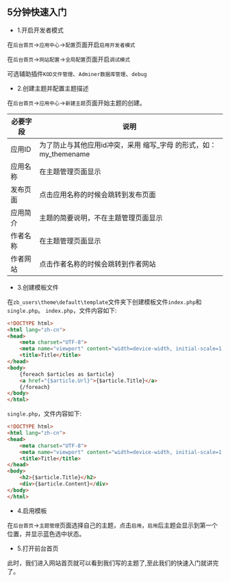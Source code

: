 ## 5分钟快速入门

- 1.开启开发者模式

在`后台首页`->`应用中心`->`配置`页面开启`启用开发者模式`

在`后台首页`->`网站配置`->`全局配置`页面开启`调试模式`

可选辅助插件`KOD文件管理`、`Adminer数据库管理`、`debug`

- 2.创建主题并配置主题描述

在`后台首页`->`应用中心`->`新建主题`页面开始主题的创建。

| 必要字段   | 说明         |
| ---------- | ------------ |
| 应用ID | 为了防止与其他应用id冲突，采用 缩写_字母 的形式，如：my_themename |
| 应用名称 | 在主题管理页面显示 |
| 发布页面 | 点击应用名称的时候会跳转到发布页面 |
| 应用简介 | 主题的简要说明，不在主题管理页面显示 |
| 作者名称 | 在主题管理页面显示 |
| 作者网站 | 点击作者名称的时候会跳转到作者网站 |

- 3.创建模板文件

在`zb_users\theme\default\template`文件夹下创建模板文件`index.php`和`single.php`。
`index.php`，文件内容如下:
```html
<!DOCTYPE html>
<html lang="zh-cn">
<head>
    <meta charset="UTF-8">
    <meta name="viewport" content="width=device-width, initial-scale=1.0">
    <title>Title</title>
</head>
<body>
    {foreach $articles as $article}
    <a href="{$article.Url}">{$article.Title}</a>
    {/foreach}
</body>
</html>
```
`single.php`，文件内容如下:
```html
<!DOCTYPE html>
<html lang="zh-cn">
<head>
    <meta charset="UTF-8">
    <meta name="viewport" content="width=device-width, initial-scale=1.0">
    <title>Title</title>
</head>
<body>
    <h2>{$article.Title}</h2>
	<div>{$article.Content}</div>
</body>
</html>
```
- 4.启用模板

在`后台首页`->`主题管理`页面选择自己的主题，点击`启用`，`启用`后主题会显示到第一个位置，并显示蓝色选中状态。
- 5.打开前台首页

此时，我们进入网站首页就可以看到我们写的主题了,至此我们的快速入门就讲完了。
